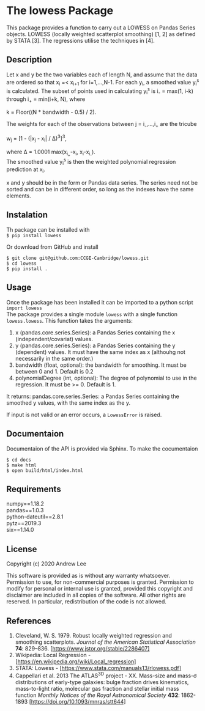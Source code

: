 # The lowess Package
This package provides a function to carry out a LOWESS on Pandas Series objects. 
LOWESS (locally weighted scatterplot smoothing) \[1, 2\] as defined by STATA \[3\].
The regressions utilise the techniques in \[4\].


## Description
Let x and y be the two variables each of length N, and assume that the data are ordered so that x<sub>i</sub> =< x<sub>i+1</sub> for i=1,...,N-1.
For each y<sub>i</sub>, a smoothed value y<sub>i</sub><sup>s</sup> is calculated.
The subset of points used in calculating y<sub>i</sub><sup>s</sup> is  i<sub>-</sub> = max(1, i-k) through i<sub>+</sub> = min(i+k, N), where  

k = Floor((N * bandwidth - 0.5) / 2).   

The weights for each of the observations between j = i<sub>-</sub>,...,i<sub>+</sub> are the tricube  

w<sub>j</sub> = [1 - (|x<sub>j</sub> - x<sub>i</sub>| / ∆)<sup>3</sup>]<sup>3</sup>,  

where ∆ = 1.0001 max(x<sub>i<sub>+</sub></sub>-x<sub>i</sub>, x<sub>i</sub>-x<sub>i<sub>-</sub></sub>).  
The smoothed value y<sub>i</sub><sup>s</sup> is then the weighted polynomial regression prediction at x<sub>i</sub>.

x and y should be in the form or Pandas data series.
The series need not be sorted and can be in different order, so long as the indexes have the same elements. 




## Instalation
Th package can be installed with  
`$ pip install lowess`

Or download from GitHub and install 

    $ git clone git@github.com:CCGE-Cambridge/lowess.git
    $ cd lowess
    $ pip install .



## Usage
Once the package has been installed it can be imported to a python script  
`import lowess`  
The package provides a single module `lowess` with a single function `lowess.lowess`.
This function takes the arguments:
1. x (pandas.core.series.Series): a Pandas Series containing the x (independent/covariat) values.
2. y (pandas.core.series.Series): a Pandas Series containing the y (dependent) values. It must have the same index as x (althouhg not necessarily in the same order.)
3. bandwidth (float, optional): the bandwidth for smoothing. It must be between 0 and 1. Default is 0.2
4. polynomialDegree (int, optional): The degree of polynomial to use in the regression. It must be >= 0. Default is 1.

It returns:
pandas.core.series.Series: a Pandas Series containing the smoothed y values, with the same index as the y.

If input is not valid or an error occurs, a `LowessError` is raised.


## Documentaion
Documentaion of the API is provided via Sphinx.
To make the cocumentaion

    $ cd docs
    $ make html
    $ open build/html/index.html



## Requirements
numpy==1.18.2  
pandas==1.0.3  
python-dateutil==2.8.1  
pytz==2019.3  
six==1.14.0  



## License
Copyright (c) 2020 Andrew Lee

This software is provided as is without any warranty whatsoever.
Permission to use, for non-commercial purposes is granted.
Permission to modify for personal or internal use is granted,
provided this copyright and disclaimer are included in all
copies of the software. All other rights are reserved.
In particular, redistribution of the code is not allowed.


## References
1. Cleveland, W. S. 1979. Robust locally weighted regression and smoothing scatterplots. *Journal of the American Statistical Association* **74**: 829–836. [https://www.jstor.org/stable/2286407]
2. Wikipedia: Local Regression - [https://en.wikipedia.org/wiki/Local_regression]
3. STATA: Lowess - [https://www.stata.com/manuals13/rlowess.pdf]
4. Cappellari et al. 2013 The ATLAS<sup>3D</sup> project - XX. Mass-size and mass-&sigma; distributions of early-type galaxies: bulge fraction drives kinematics, mass-to-light ratio, molecular gas fraction and stellar initial mass function *Monthly Notices of the Royal Astronomical Society* **432**: 1862-1893 [https://doi.org/10.1093/mnras/stt644]